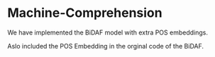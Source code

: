 # Machine-Comprehension

We have implemented the BiDAF model with extra POS embeddings.

Aslo included the POS Embedding in the orginal code of the BiDAF.

